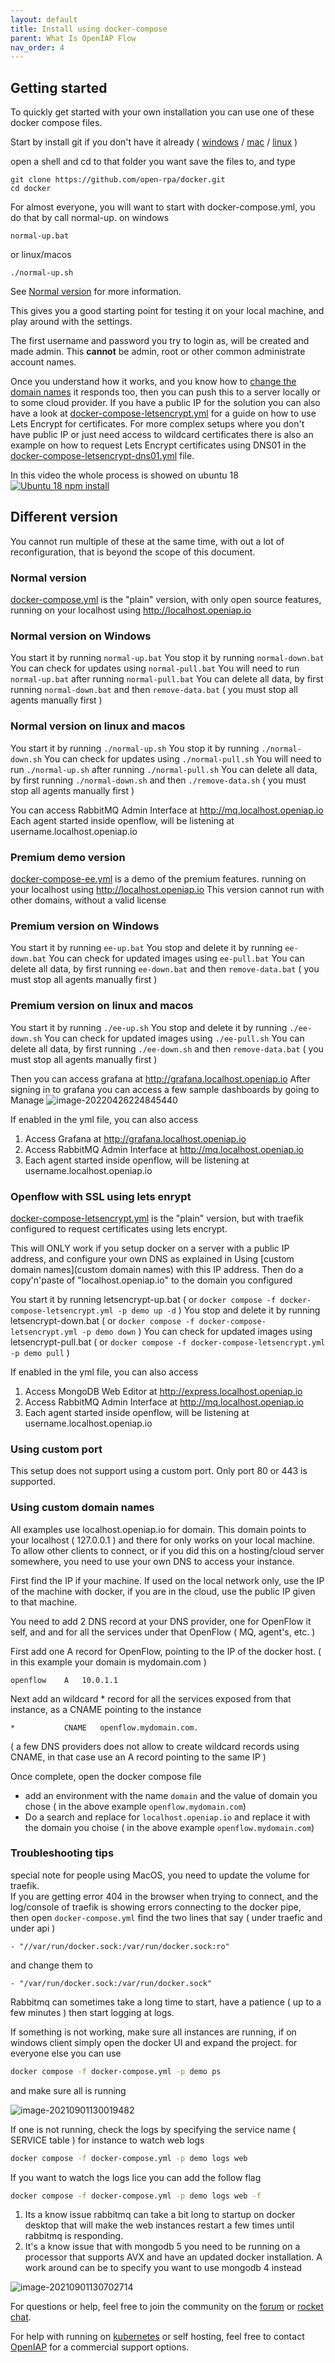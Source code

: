 ```yaml
---
layout: default
title: Install using docker-compose
parent: What Is OpenIAP Flow
nav_order: 4
---
```

## Getting started

To quickly get started with your own installation you can use one of these docker compose files.

Start by install git if you don't have it already ( [windows](https://git-scm.com/download/win) / [mac](https://git-scm.com/download/mac) / [linux](https://git-scm.com/download/linux) )

open a shell and cd to that folder you want save the files to, and type

```
git clone https://github.com/open-rpa/docker.git
cd docker
```


For almost everyone, you will want to start with docker-compose.yml, you do that by call normal-up.
on windows
```
normal-up.bat
```
or linux/macos
```
./normal-up.sh
```
See [Normal version](#normal-version) for more information.

This gives you a good starting point for testing it on your local machine, and play around with the settings. 

The first username and password you try to login as, will be created and made admin. This **cannot** be admin, root or other common administrate account names.

Once you understand how it works, and you know how to [change the domain names](#using-custom-domain-names) it responds too, then you can push this to a server locally or to some cloud provider. If you have a public IP for the solution you can also have a look at [docker-compose-letsencrypt.yml](https://github.com/open-rpa/docker/blob/master/docker-compose-letsencrypt.yml) for a guide on how to use Lets Encrypt for certificates.
For more complex setups where you don't have public IP or just need access to wildcard certificates there is also an example on how to request Lets Encrypt certificates using DNS01 in the [docker-compose-letsencrypt-dns01.yml](https://github.com/open-rpa/docker/blob/master/docker-compose-letsencrypt-dns01.yml) file.

In this video the whole process is showed on ubuntu 18 
[![Ubuntu 18 npm install](https://img.youtube.com/vi/YdH3h3iAu-Y/1.jpg)](https://youtu.be/YdH3h3iAu-Y)

## Different version

You cannot run multiple of these at the same time, with out a lot of reconfiguration, that is beyond the scope of this document.

### Normal version

[docker-compose.yml](https://github.com/open-rpa/docker/blob/master/docker-compose.yml) is the "plain" version, with only open source features, running on your localhost using http://localhost.openiap.io 

### Normal version on Windows
You start it by running `normal-up.bat`
You stop it by running `normal-down.bat`
You can check for updates using `normal-pull.bat`
You will need to run `normal-up.bat` after running `normal-pull.bat`
You can delete all data, by first running `normal-down.bat` and then `remove-data.bat` ( you must stop all agents manually first )

### Normal version on linux and macos
You start it by running `./normal-up.sh`
You stop it by running `./normal-down.sh`
You can check for updates using `./normal-pull.sh`
You will need to run `./normal-up.sh` after running `./normal-pull.sh`
You can delete all data, by first running `./normal-down.sh` and then `./remove-data.sh` ( you must stop all agents manually first )

You can access RabbitMQ Admin Interface at http://mq.localhost.openiap.io
Each agent started inside openflow, will be listening at username.localhost.openiap.io

### Premium demo version

[docker-compose-ee.yml](https://github.com/open-rpa/docker/blob/master/docker-compose-ee.yml) is a demo of the premium features. running on your localhost using http://localhost.openiap.io 
This version cannot run with other domains, without a valid license

### Premium version on Windows
You start it by running `ee-up.bat`
You stop and delete it by running `ee-down.bat`
You can check for updated images using `ee-pull.bat`
You can delete all data, by first running `ee-down.bat` and then `remove-data.bat` ( you must stop all agents manually first )

### Premium version on linux and macos
You start it by running `./ee-up.sh`
You stop and delete it by running `./ee-down.sh`
You can check for updated images using `./ee-pull.sh`
You can delete all data, by first running `./ee-down.sh` and then `remove-data.bat` ( you must stop all agents manually first )

Then you can access grafana at http://grafana.localhost.openiap.io 
After signing in to grafana you can access a few sample dashboards by going to Manage
![image-20220426224845440](DockerCompose/grafana-manage.png)  

If enabled in the yml file, you can also access

1. Access Grafana at http://grafana.localhost.openiap.io
2. Access RabbitMQ Admin Interface at http://mq.localhost.openiap.io
3. Each agent started inside openflow, will be listening at username.localhost.openiap.io

### Openflow with SSL using lets enrypt

[docker-compose-letsencrypt.yml](https://github.com/open-rpa/docker/blob/master/docker-compose-letsencrypt.yml) is the "plain" version, but with traefik configured to request certificates using lets encrypt. 

This will ONLY work if you setup docker on a server with a public IP address, and configure your own DNS as explained in Using [custom domain names](custom domain names)  with this IP address. Then do a copy'n'paste of "localhost.openiap.io" to the domain you configured 

You start it by running letsencrypt-up.bat ( or `docker compose -f docker-compose-letsencrypt.yml -p demo up -d` )
You stop and delete it by running letsencrypt-down.bat ( or `docker compose -f docker-compose-letsencrypt.yml -p demo down` )
You can check for updated images using letsencrypt-pull.bat ( or `docker compose -f docker-compose-letsencrypt.yml -p demo pull` )

If enabled in the yml file, you can also access

1. Access MongoDB Web Editor at http://express.localhost.openiap.io 
2. Access RabbitMQ Admin Interface at http://mq.localhost.openiap.io
3. Each agent started inside openflow, will be listening at username.localhost.openiap.io

### Using custom port
This setup does not support using a custom port. Only port 80 or 443 is supported.

### Using custom domain names

All examples use localhost.openiap.io for domain. This domain points to your localhost ( 127.0.0.1 ) and there for only works on your local machine. To allow other clients to connect, or if you did this on a hosting/cloud server somewhere, you need to use your own DNS to access your instance.

First find the IP if your machine. If used on the local network only, use the IP of the machine with docker, if you are in the cloud, use the public IP given to that machine.

You need to add 2 DNS record at your DNS provider, one for OpenFlow it self, and and for all the services under that OpenFlow ( MQ, agent's, etc. )

First add one A record for OpenFlow, pointing to the IP of the docker host. ( in this example your domain is mydomain.com )

```
openflow	A	10.0.1.1
```

Next add an wildcard * record for all the services exposed from that instance, as a CNAME pointing to the instance

```
*			CNAME	openflow.mydomain.com.
```

( a few DNS providers does not allow to create wildcard records using CNAME, in that case use an A record pointing to the same IP )

Once complete, open the docker compose file
- add an environment with the name `domain` and the value of domain you chose ( in the above example `openflow.mydomain.com`) 
- Do a search and replace for `localhost.openiap.io` and replace it with the domain you choise ( in the above example `openflow.mydomain.com`) 

### Troubleshooting tips

special note for people using MacOS, you need to update the volume for traefik.  
If you are getting error 404 in the browser when trying to connect, and the log/console of traefik is showing errors connecting to the docker pipe,  
then open `docker-compose.yml` find the two lines that say ( under traefic and under api )
```
- "//var/run/docker.sock:/var/run/docker.sock:ro"
```
and change them to
```
- "/var/run/docker.sock:/var/run/docker.sock"
```

Rabbitmq can sometimes take a long time to start, have a  patience ( up to a few minutes ) then start logging at logs.

If something is not working, make sure all instances are running, if on windows client simply open the docker UI and expand the project. for everyone else you can use 

```bash
docker compose -f docker-compose.yml -p demo ps
```

and make sure all is running  

![image-20210901130019482](DockerCompose/docker-running-instances.png)

If one is not running, check the logs by specifying the service name ( SERVICE table ) for instance to watch web logs

```bash
docker compose -f docker-compose.yml -p demo logs web
```

If you want to watch the logs lice you can add the follow flag

```bash
docker compose -f docker-compose.yml -p demo logs web -f
```

1) Its a know issue rabbitmq can take a bit long to startup on docker desktop that will make the web instances restart a few times until rabbitmq is responding. 
2) It's a know issue that with mongodb 5 you need to be running on a processor that supports AVX and have an updated docker installation. A work around can be to specify you want to use mongodb 4 instead   

![image-20210901130702714](DockerCompose/docker-mongodb-version-4.png)

For questions or help, feel free to join the community on the [forum](https://bb.openiap.io) or [rocket chat](https://rocket.openiap.io).

For help with running on [kubernetes](kubernetes) or self hosting, feel free to contact [OpenIAP](https://openiap.io/) for a commercial support options.

